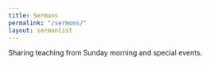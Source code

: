 ```yaml
---
title: Sermons
permalink: "/sermons/"
layout: sermonlist
---
```


Sharing teaching from Sunday morning and special events.
